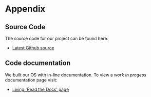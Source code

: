 # Appendix

## Source Code

The source code for our project can be found here:

- [Latest Github source](https://github.com/coffee-cup/uvic-csc460/tree/master/project2)

## Code documentation

We built our OS with in-line documentation. To view a *work in progess* documentation page visit:

- [Living 'Read the Docs' page](/project2/rtd/)
